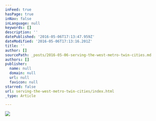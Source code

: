```yaml
---
inFeed: true
hasPage: true
inNav: false
inLanguage: null
keywords: []
description: ''
datePublished: '2016-05-06T17:13:47.959Z'
dateModified: '2016-05-06T17:13:16.201Z'
title: ''
author: []
sourcePath: _posts/2016-05-06-serving-the-west-metro-twin-cities.md
authors: []
publisher:
  name: null
  domain: null
  url: null
  favicon: null
starred: false
url: serving-the-west-metro-twin-cities/index.html
_type: Article

---
```

![](https://the-grid-user-content.s3-us-west-2.amazonaws.com/340b57bd-77de-43c0-bacc-29c40ad6ea67.jpg)